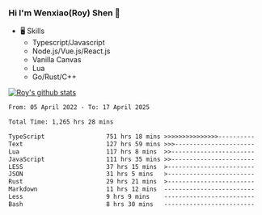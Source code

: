 ### Hi I'm Wenxiao(Roy) Shen 👋
- 🖥 Skills
  - Typescript/Javascript
  - Node.js/Vue.js/React.js
  - Vanilla Canvas
  - Lua
  - Go/Rust/C++

[![Roy's github stats](https://github-readme-stats.vercel.app/api?username=RoyShen12&show_icons=true&theme=radical&hide=prs,contribs)](https://github.com/anuraghazra/github-readme-stats)
<!--START_SECTION:waka-->

```txt
From: 05 April 2022 - To: 17 April 2025

Total Time: 1,265 hrs 28 mins

TypeScript                 751 hrs 18 mins >>>>>>>>>>>>>>>----------   58.97 %
Text                       127 hrs 59 mins >>>----------------------   10.05 %
Lua                        117 hrs 8 mins  >>-----------------------   09.20 %
JavaScript                 111 hrs 35 mins >>-----------------------   08.76 %
LESS                       37 hrs 15 mins  >------------------------   02.92 %
JSON                       31 hrs 5 mins   >------------------------   02.44 %
Rust                       29 hrs 21 mins  >------------------------   02.30 %
Markdown                   11 hrs 12 mins  -------------------------   00.88 %
Less                       9 hrs 9 mins    -------------------------   00.72 %
Bash                       8 hrs 30 mins   -------------------------   00.67 %
```

<!--END_SECTION:waka-->
